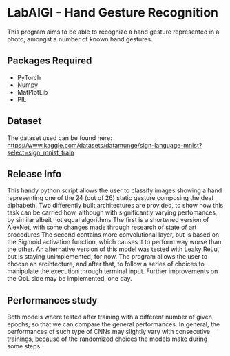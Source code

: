 # LabAIGI - Hand Gesture Recognition
This program aims to be able to recognize a hand gesture represented in a photo, amongst a number of known hand gestures.
## Packages Required
* PyTorch
* Numpy
* MatPlotLib
* PIL
## Dataset
The dataset used can be found here: https://www.kaggle.com/datasets/datamunge/sign-language-mnist?select=sign_mnist_train
## Release Info
This handy python script allows the user to classify images showing a hand representing one of the 24 (out of 26) static gesture composing the deaf alphabeth.
Two differently built architectures are provided, to show how this task can be carried how, although with significantly varying perfomances, by similar albeit not equal algorithms
The first is a shortened version of AlexNet, with some changes made through research of state of art procedures
The second contains more convolutional layer, but is based on the Sigmoid activation function, which causes it to perform way worse than the other. An alternative version of this model was tested with Leaky ReLu, but is staying unimplemented, for now.
The program allows the user to choose an arcihtecture, and after that, to follow a series of choices to manipulate the execution through terminal input.
Further improvements on the QoL side may be implemented, one day.
## Performances study
Both models where tested after training with a different number of given epochs, so that we can compare the general performances.
In general, the performances of such type of CNNs may slightly vary with consecutive trainings, because of the randomized choices the models make during some steps
